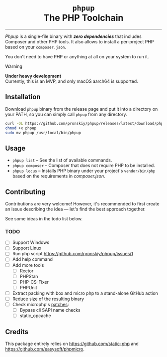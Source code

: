 <h1 align="center">
    <code lang="html">phpup</code><br>The PHP Toolchain
</h1>

---

_Phpup_ is a single-file binary with _**zero dependencies**_ that includes Composer and other PHP tools. It also allows to install a per-project PHP based on your `composer.json`.

You don't need to have PHP or anything at all on your system to run it.

> [!WARNING] 
> **Under heavy development**  
> Currently, this is an MVP, and only macOS aarch64 is supported.

## Installation

Download `phpup` binary from the release page and put it into a directory on your PATH, so you can simply call `phpup` from any directory.

```bash
curl -OL https://github.com/pronskiy/phpup/releases/latest/download/phpup
chmod +x phpup
sudo mv phpup /usr/local/bin/phpup
```

## Usage

- `phpup list` – See the list of available commands. 
- `phpup composer` – Composer that does not require PHP to be installed.
- `phpup locus` – Installs PHP binary under your project's `vendor/bin/php` based on the requirements in _composer.json_.

## Contributing

Contributions are very welcome! However, it's recommended to first create an issue describing the idea — let's find the best approach together.

See some ideas in the todo list below.

### TODO
- [ ] Support Windows
- [ ] Support Linux
- [ ] Run php script https://github.com/pronskiy/phpup/issues/1
- [ ] Add help command
- [ ] Add more tools
  - [ ] Rector
  - [ ] PHPStan
  - [ ] PHP-CS-Fixer
  - [ ] PHPUnit
- [ ] Extract packing with box and micro php to a stand-alone GitHub action
- [ ] Reduce size of the resulting binary
- [ ] Check microphp's [patches](https://github.com/easysoft/phpmicro/blob/master/patches/Readme.md):
  - [ ] Bypass cli SAPI name checks
  - [ ] static_opcache

## Credits

This package entirely relies on https://github.com/static-php and https://github.com/easysoft/phpmicro. 
